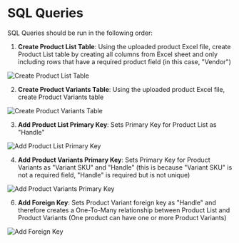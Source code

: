 # SQL Queries

SQL Queries should be run in the following order:

1. **Create Product List Table**: Using the uploaded product Excel file, create Product List table by creating all columns from Excel sheet and only including rows that have a required product field (in this case, "Vendor")

![Create Product List Table](https://github.com/user-attachments/assets/1b746a7b-6521-47ba-b45f-301940a1ca14)

2. **Create Product Variants Table**: Using the uploaded product Excel file, create Product Variants table

![Create Product Variants Table](https://github.com/user-attachments/assets/27212bdc-faa9-4eef-b68e-17f2b1a8b0cd)

3. **Add Product List Primary Key**: Sets Primary Key for Product List as "Handle"
   
![Add Product List Primary Key](https://github.com/user-attachments/assets/5208471a-1661-4113-8541-bb99d6e8cfd3)


4. **Add Product Variants Primary Key**: Sets Primary Key for Product Variants as "Variant SKU" and "Handle" (this is because "Variant SKU" is not a required field, "Handle" is required but is not unique)
   
![Add Product Variants Primary Key](https://github.com/user-attachments/assets/a9af955d-7595-403d-a818-62d65124fd39)

6. **Add Foreign Key**: Sets Product Variant foreign key as "Handle" and therefore creates a One-To-Many relationship between Product List and Product Variants (One product can have one or more Product Variants)

![Add Foreign Key](https://github.com/user-attachments/assets/c142ad96-2d2a-4c6d-b77e-16790d8ee52e)
